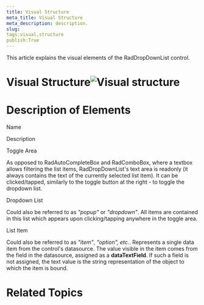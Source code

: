 ```yaml
---
title: Visual Structure
meta_title: Visual Structure
meta_description: description.
slug: 
tags:visual,structure
publish:True
---
```



This article explains the visual elements of the RadDropDownList control.

# Visual Structure![Visual structure](../Media/Controls\DropDownList\dropdownlist-visual-structure.png)

# Description of Elements

Name

Description

Toggle Area

As opposed to RadAutoCompleteBox and RadComboBox, where a textbox allows filtering the list items, RadDropDownList's
								text area is readonly (it always contains the text of the currently selected list item). It can be clicked/tapped, similarly to the
								toggle button at the right - to toggle the dropdown list.
							

Dropdown List

Could also be referred to as *"popup"* or *"dropdown"*. All items
								are contained in this list which appears upon clicking/tapping anywhere in the toggle area.
							

List Item

Could also be referred to as *"item"*, *"option", etc.*. Represents a single data
								item from the control's datasource. The value visible in the item comes from the field in the datasource, assigned as a
								__dataTextField__. If such a field is not assigned, the text value is the string representation of the object to which
								the item is bound.
							

# Related Topics
